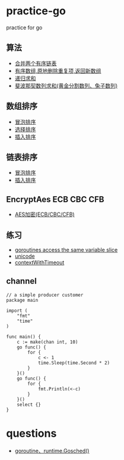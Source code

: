 # practice-go

practice for go

## 算法
- [合并两个有序链表](./demo001/main.go)
- [有序数组,原地删除重复项,返回新数组](./demo002/main.go)
- [递归求和](./demo003/main.go)
- [斐波那契数列求和(黄金分割数列、兔子数列)](./demo004/main.go)

## 数组排序
- [冒泡排序](./sort_slice/slice_bubble.go)
- [选择排序](./sort_slice/slice_selection.go)
- [插入排序](./sort_slice/slice_insertion.go)

## 链表排序
- [冒泡排序](./sort_list_node/list_node_bubble.go)
- [插入排序](./sort_list_node/list_node_insertion.go)

## EncryptAes ECB CBC CFB
- [AES加密(ECB/CBC/CFB)](./utils/crypted_aes.go)

## 练习
- [goroutines access the same variable slice](./pratice001/consistent.go)
- [unicode](./pratice002/unicode.go)
- [contextWithTimeout](./pratice003/contextWithTimeout.go)
## channel
```golang
// a simple producer customer
package main

import (
	"fmt"
	"time"
)

func main() {
	c := make(chan int, 10)
	go func() {
		for {
			c <- 1
			time.Sleep(time.Second * 2)
		}
	}()
	go func() {
		for {
			fmt.Println(<-c)
		}
	}()
	select {}
}
```

# questions
- [goroutine、runtime.Gosched()](/question/coding.md)